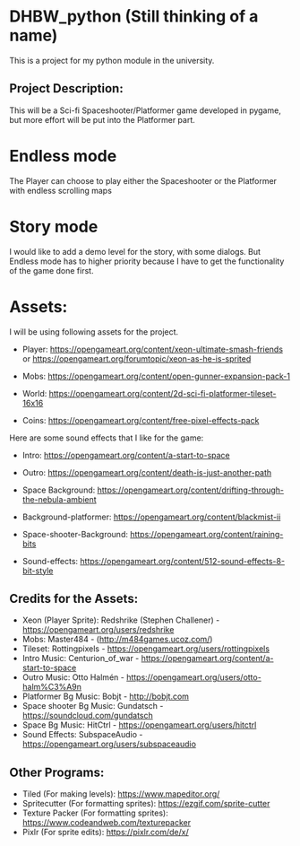 # DHBW_python (Still thinking of a name)

This is a project for my python module in the university.

## Project Description:
This will be a Sci-fi Spaceshooter/Platformer game developed in pygame, but more effort will be put into the Platformer part.

# Endless mode
The Player can choose to play either the Spaceshooter or the Platformer with endless scrolling maps

# Story mode
I would like to add a demo level for the story, with some dialogs.
But Endless mode has to higher priority because I have to get the functionality of the game done first.

# Assets:
I will be using following assets for the project.

* Player: https://opengameart.org/content/xeon-ultimate-smash-friends or https://opengameart.org/forumtopic/xeon-as-he-is-sprited

* Mobs: https://opengameart.org/content/open-gunner-expansion-pack-1

* World: https://opengameart.org/content/2d-sci-fi-platformer-tileset-16x16

* Coins: https://opengameart.org/content/free-pixel-effects-pack

Here are some sound effects that I like for the game: 

* Intro: https://opengameart.org/content/a-start-to-space

* Outro: https://opengameart.org/content/death-is-just-another-path

* Space Background: https://opengameart.org/content/drifting-through-the-nebula-ambient

* Background-platformer: https://opengameart.org/content/blackmist-ii

* Space-shooter-Background: https://opengameart.org/content/raining-bits

* Sound-effects: https://opengameart.org/content/512-sound-effects-8-bit-style

## Credits for the Assets:
* Xeon (Player Sprite): Redshrike (Stephen Challener) - https://opengameart.org/users/redshrike
* Mobs: Master484 - (http://m484games.ucoz.com/)
* Tileset: Rottingpixels - https://opengameart.org/users/rottingpixels
* Intro Music: Centurion_of_war - https://opengameart.org/content/a-start-to-space
* Outro Music: Otto Halmén - https://opengameart.org/users/otto-halm%C3%A9n
* Platformer Bg Music: Bobjt - http://bobjt.com
* Space shooter Bg Music: Gundatsch - https://soundcloud.com/gundatsch
* Space Bg Music: HitCtrl - https://opengameart.org/users/hitctrl
* Sound Effects: SubspaceAudio - https://opengameart.org/users/subspaceaudio

## Other Programs:
* Tiled (For making levels): https://www.mapeditor.org/
* Spritecutter (For formatting sprites): https://ezgif.com/sprite-cutter
* Texture Packer (For formatting sprites): https://www.codeandweb.com/texturepacker
* Pixlr (For sprite edits): https://pixlr.com/de/x/






